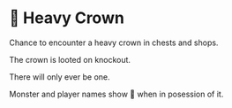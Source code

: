 # 👑 Heavy Crown

Chance to encounter a heavy crown in chests and shops.

The crown is looted on knockout.

There will only ever be one.

Monster and player names show 👑 when in posession of it.